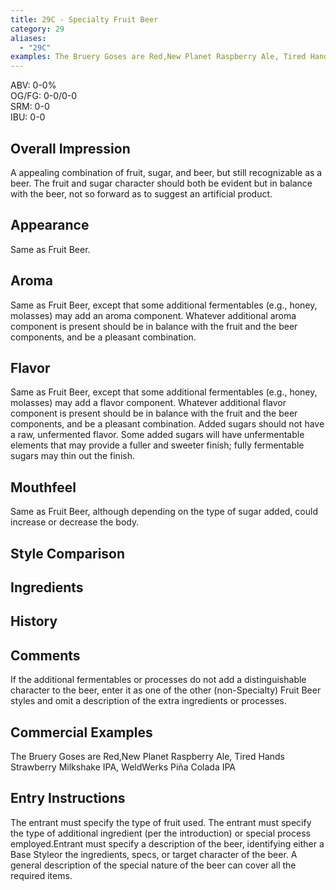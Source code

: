 ```yaml
---
title: 29C - Specialty Fruit Beer
category: 29
aliases: 
  - "29C"
examples: The Bruery Goses are Red,New Planet Raspberry Ale, Tired Hands Strawberry Milkshake IPA, WeldWerks Piña Colada IPA
---
```


ABV: 0-0%  
OG/FG: 0-0/0-0  
SRM: 0-0  
IBU: 0-0

## Overall Impression
A appealing combination of fruit, sugar, and beer, but still recognizable as a beer. The fruit and sugar character should both be evident but in balance with the beer, not so forward as to suggest an artificial product.

## Appearance
Same as Fruit Beer.

## Aroma
Same as Fruit Beer, except that some additional fermentables (e.g., honey, molasses) may add an aroma component. Whatever additional aroma component is present should be in balance with the fruit and the beer components, and be a pleasant combination.

## Flavor
Same as Fruit Beer, except that some additional fermentables (e.g., honey, molasses) may add a flavor component. Whatever additional flavor component is present should be in balance with the fruit and the beer components, and be a pleasant combination. Added sugars should not have a raw, unfermented flavor. Some added sugars will have unfermentable elements that may provide a fuller and sweeter finish; fully fermentable sugars may thin out the finish.

## Mouthfeel
Same as Fruit Beer, although depending on the type of sugar added, could increase or decrease the body.

## Style Comparison


## Ingredients


## History


## Comments
If the additional fermentables or processes do not add a distinguishable character to the beer, enter it as one of the other (non-Specialty) Fruit Beer styles and omit a description of the extra ingredients or processes.

## Commercial Examples
The Bruery Goses are Red,New Planet Raspberry Ale, Tired Hands Strawberry Milkshake IPA, WeldWerks Piña Colada IPA






## Entry Instructions
The entrant must specify the type of fruit used. The entrant must specify the type of additional ingredient (per the introduction) or special process employed.Entrant must specify a description of the beer, identifying either a Base Styleor the ingredients, specs, or target character of the beer. A general description of the special nature of the beer can cover all the required items.
